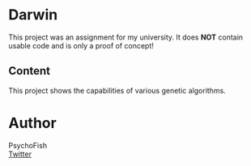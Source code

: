# Darwin
This project was an assignment for my university. It does **NOT** contain usable code and is only a proof of concept!

## Content
This project shows the capabilities of various genetic algorithms.

# Author
PsychoFish  
[Twitter](https://twitter.com/psychofish_)
